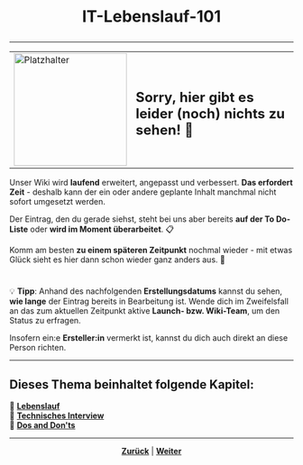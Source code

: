 # <p align="center">IT-Lebenslauf-101</p>

---

<div align="center">
  <table>
    <tr>
      <td>
        <img src="https://github.com/user-attachments/assets/69b70f12-916c-4167-8920-c6055f5903d5" alt="Platzhalter" width="200">
      </td>
      <td>
        <h2>Sorry, hier gibt es leider (noch) nichts zu sehen! 👀</h2>
      </td>
    </tr>
  </table>
</div>

Unser Wiki wird **laufend** erweitert, angepasst und verbessert. **Das erfordert Zeit** - deshalb kann der ein oder andere geplante Inhalt manchmal nicht sofort umgesetzt werden.

Der Eintrag, den du gerade siehst, steht bei uns aber bereits **auf der To Do-Liste** oder **wird im Moment überarbeitet**. 📋

Komm am besten **zu einem späteren Zeitpunkt** nochmal wieder - mit etwas Glück sieht es hier dann schon wieder ganz anders aus. 🚀

#

💡 **Tipp**: Anhand des nachfolgenden **Erstellungsdatums** kannst du sehen, **wie lange** der Eintrag bereits in Bearbeitung ist. Wende dich im Zweifelsfall an das zum aktuellen Zeitpunkt aktive **Launch- bzw. Wiki-Team**, um den Status zu erfragen.

Insofern ein:e **Ersteller:in** vermerkt ist, kannst du dich auch direkt an diese Person richten.


<!--Inhalt des Kapitels 

-> Christoph bereitet da aktuell (Mai 2025) wohl eh was vor - am besten hier reinkopieren, sobald das öffentlich ist-->

---

**Dieses Thema beinhaltet folgende Kapitel:**
---

🔹 [**Lebenslauf**](/docs/08-karriere/02-anwendungsentwickler_beruf/02-bewerbungsverfahren/01-lebenslauf/README.md)<br>
🔹 [**Technisches Interview**](/docs/08-karriere/02-anwendungsentwickler_beruf/02-bewerbungsverfahren/02-technisches_interview/README.md) <br>
🔹 [**Dos and Don'ts**](/docs/08-karriere/02-anwendungsentwickler_beruf/02-bewerbungsverfahren/03-dos_and_donts/README.md) <br>

---

<p align="center">
<a href="/docs/08-karriere/02-anwendungsentwickler_beruf/02-bewerbungsverfahren/README.md"><strong>Zurück</strong></a> | 
<a href="/docs/08-karriere/02-anwendungsentwickler_beruf/02-bewerbungsverfahren/02-technisches_interview/README.md"><strong>Weiter</strong></a>
</p>